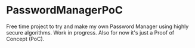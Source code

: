 # PasswordManagerPoC

Free time project to try and make my own Password Manager using highly secure algorithms. Work in progress. Also for now it's just a Proof of Concept (PoC).
